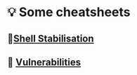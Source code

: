 # 💡 Some cheatsheets

## 📌[Shell Stabilisation](readme/shell-stabilisation.md)&#x20;

## 📌 [Vulnerabilities](readme/vulnerabilities.md)
